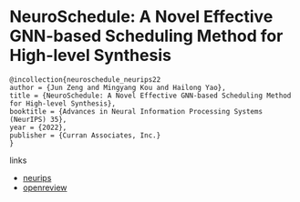 # NeuroSchedule: A Novel Effective GNN-based Scheduling Method for High-level Synthesis

```
@incollection{neuroschedule_neurips22
author = {Jun Zeng and Mingyang Kou and Hailong Yao},
title = {NeuroSchedule: A Novel Effective GNN-based Scheduling Method for High-level Synthesis},
booktitle = {Advances in Neural Information Processing Systems (NeurIPS) 35},
year = {2022},
publisher = {Curran Associates, Inc.}
}
```

links
- [neurips](https://nips.cc/Conferences/2022/Schedule?showEvent=53369)
- [openreview](https://openreview.net/forum?id=z9CkpUorPI)
